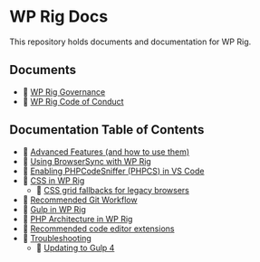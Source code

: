 # WP Rig Docs
This repository holds documents and documentation for WP Rig.

## Documents
- :page_facing_up: [WP Rig Governance](https://github.com/wprig/docs/blob/master/GOVERNANCE.md)
- :page_facing_up: [WP Rig Code of Conduct](https://github.com/wprig/docs/blob/master/CODE_OF_CONDUCT.md)

## Documentation Table of Contents
- :page_facing_up: [Advanced Features (and how to use them)](https://github.com/wprig/docs/blob/master/documentation/Advanced-Features-(and-how-to-use-them).md)
- :page_facing_up: [Using BrowserSync with WP Rig](https://github.com/wprig/docs/blob/master/documentation/BrowserSync.md)
- :page_facing_up: [Enabling PHPCodeSniffer (PHPCS) in VS Code](https://github.com/wprig/docs/blob/master/documentation/PHPCS.md)
- :page_facing_up: [CSS in WP Rig](https://github.com/wprig/docs/blob/master/documentation/css.md)
  - :page_facing_up: [CSS grid fallbacks for legacy browsers](https://github.com/wprig/docs/blob/master/documentation/troubleshooting/css-grid.md)
- :page_facing_up: [Recommended Git Workflow](https://github.com/wprig/docs/blob/master/documentation/git-workflow.md)
- :page_facing_up: [Gulp in WP Rig](https://github.com/wprig/docs/blob/master/documentation/gulp.md)
- :page_facing_up: [PHP Architecture in WP Rig](https://github.com/wprig/docs/blob/master/documentation/php.md)
- :page_facing_up: [Recommended code editor extensions](https://github.com/wprig/docs/blob/master/documentation/recommended-extensions.md)
- :open_file_folder: [Troubleshooting](https://github.com/wprig/docs/tree/master/documentation/troubleshooting)
  - :page_facing_up: [Updating to Gulp 4](https://github.com/wprig/docs/blob/master/documentation/troubleshooting/gulp4.md)
 
